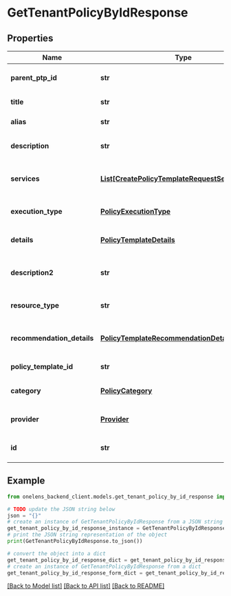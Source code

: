 # GetTenantPolicyByIdResponse


## Properties

Name | Type | Description | Notes
------------ | ------------- | ------------- | -------------
**parent_ptp_id** | **str** | The id of the parent policy template pack. | 
**title** | **str** | The title of the policy template. | 
**alias** | **str** | The alias of the policy template. | 
**description** | **str** | The description of the policy template. | [optional] 
**services** | [**List[CreatePolicyTemplateRequestServicesInner]**](CreatePolicyTemplateRequestServicesInner.md) | The list of services associated the policy template. | 
**execution_type** | [**PolicyExecutionType**](PolicyExecutionType.md) | The execution type of the policy template. | 
**details** | [**PolicyTemplateDetails**](PolicyTemplateDetails.md) | The details of the policy template. | 
**description2** | **str** | The description2 of the policy template. | [optional] 
**resource_type** | **str** | The resource type of the policy template. | 
**recommendation_details** | [**PolicyTemplateRecommendationDetailsOutput**](PolicyTemplateRecommendationDetailsOutput.md) | The recommendation details for the policy template. | 
**policy_template_id** | **str** | The id of the policy template. | 
**category** | [**PolicyCategory**](PolicyCategory.md) | The category of the policy template. | 
**provider** | [**Provider**](Provider.md) | The cloud provider of the policy template. | 
**id** | **str** | The unique identifier of the tenant policy. | 

## Example

```python
from onelens_backend_client.models.get_tenant_policy_by_id_response import GetTenantPolicyByIdResponse

# TODO update the JSON string below
json = "{}"
# create an instance of GetTenantPolicyByIdResponse from a JSON string
get_tenant_policy_by_id_response_instance = GetTenantPolicyByIdResponse.from_json(json)
# print the JSON string representation of the object
print(GetTenantPolicyByIdResponse.to_json())

# convert the object into a dict
get_tenant_policy_by_id_response_dict = get_tenant_policy_by_id_response_instance.to_dict()
# create an instance of GetTenantPolicyByIdResponse from a dict
get_tenant_policy_by_id_response_form_dict = get_tenant_policy_by_id_response.from_dict(get_tenant_policy_by_id_response_dict)
```
[[Back to Model list]](../README.md#documentation-for-models) [[Back to API list]](../README.md#documentation-for-api-endpoints) [[Back to README]](../README.md)


